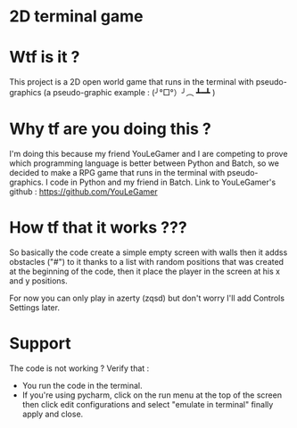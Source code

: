 # 2D terminal game
# Wtf is it ?
This project is a 2D open world game that runs in the terminal with pseudo-graphics (a pseudo-graphic example : (╯°□°）╯︵ ┻━┻ )

# Why tf are you doing this ?
I'm doing this because my friend YouLeGamer and I are competing to prove which programming language is better between Python and Batch, so we decided to make a RPG game that runs in the terminal with pseudo-graphics. I code in Python and my friend in Batch.
Link to YouLeGamer's github : https://github.com/YouLeGamer

# How tf that it works ???
So basically the code create a simple empty screen with walls then it addss obstacles ("#") to it thanks to a list with random positions that was created at the beginning of the code, then it place the player in the screen at his x and y positions.

For now you can only play in azerty (zqsd) but don't worry I'll add Controls Settings later.

# Support
The code is not working ?
Verify that :
- You run the code in the terminal.
- If you're using pycharm, click on the run menu at the top of the screen then click edit configurations and select "emulate in terminal" finally apply and close.
